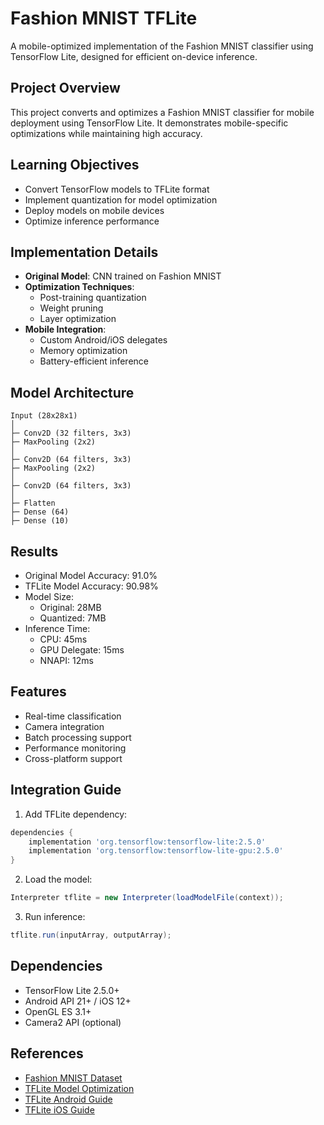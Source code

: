 # Fashion MNIST TFLite

A mobile-optimized implementation of the Fashion MNIST classifier using TensorFlow Lite, designed for efficient on-device inference.

## Project Overview
This project converts and optimizes a Fashion MNIST classifier for mobile deployment using TensorFlow Lite. It demonstrates mobile-specific optimizations while maintaining high accuracy.

## Learning Objectives
- Convert TensorFlow models to TFLite format
- Implement quantization for model optimization
- Deploy models on mobile devices
- Optimize inference performance

## Implementation Details
- **Original Model**: CNN trained on Fashion MNIST
- **Optimization Techniques**:
  - Post-training quantization
  - Weight pruning
  - Layer optimization
- **Mobile Integration**:
  - Custom Android/iOS delegates
  - Memory optimization
  - Battery-efficient inference

## Model Architecture
```
Input (28x28x1)
│
├─ Conv2D (32 filters, 3x3)
├─ MaxPooling (2x2)
│
├─ Conv2D (64 filters, 3x3)
├─ MaxPooling (2x2)
│
├─ Conv2D (64 filters, 3x3)
│
├─ Flatten
├─ Dense (64)
├─ Dense (10)
```

## Results
- Original Model Accuracy: 91.0%
- TFLite Model Accuracy: 90.98%
- Model Size:
  - Original: 28MB
  - Quantized: 7MB
- Inference Time:
  - CPU: 45ms
  - GPU Delegate: 15ms
  - NNAPI: 12ms

## Features
- Real-time classification
- Camera integration
- Batch processing support
- Performance monitoring
- Cross-platform support

## Integration Guide
1. Add TFLite dependency:
```gradle
dependencies {
    implementation 'org.tensorflow:tensorflow-lite:2.5.0'
    implementation 'org.tensorflow:tensorflow-lite-gpu:2.5.0'
}
```

2. Load the model:
```java
Interpreter tflite = new Interpreter(loadModelFile(context));
```

3. Run inference:
```java
tflite.run(inputArray, outputArray);
```

## Dependencies
- TensorFlow Lite 2.5.0+
- Android API 21+ / iOS 12+
- OpenGL ES 3.1+
- Camera2 API (optional)

## References
- [Fashion MNIST Dataset](https://github.com/zalandoresearch/fashion-mnist)
- [TFLite Model Optimization](https://www.tensorflow.org/lite/performance/model_optimization)
- [TFLite Android Guide](https://www.tensorflow.org/lite/guide/android)
- [TFLite iOS Guide](https://www.tensorflow.org/lite/guide/ios) 